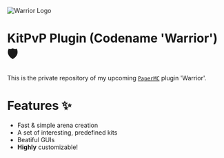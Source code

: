 ![Warrior Logo](../assets/assets/images/warrior_logo.png)
# KitPvP Plugin (Codename 'Warrior') 🛡️
This is the private repository of my upcoming [`PaperMC`](https://github.com/papermc/paper) plugin 'Warrior'. 

# Features ✨
- Fast & simple arena creation
- A set of interesting, predefined kits 
- Beatiful GUIs
- **Highly** customizable!